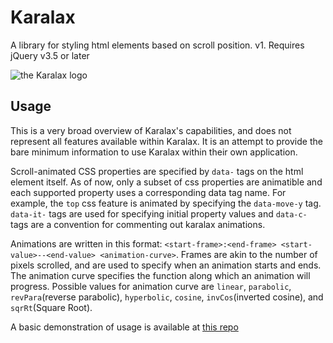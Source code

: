 # Karalax
A library for styling html elements based on scroll position. v1.
Requires jQuery v3.5 or later

![the Karalax logo](https://github.com/kacogg5/karalax-js/assets/11723822/f0564236-f2f2-44ef-b3e2-7222fd4d5381)

## Usage
This is a very broad overview of Karalax's capabilities, and does not represent all features available within Karalax. It is an attempt to provide the bare minimum information to use Karalax within their own application.

Scroll-animated CSS properties are specified by `data-` tags on the html element itself. As of now, only a subset of css properties are animatible and each supported property uses a corresponding data tag name. For example, the `top` css feature is animated by specifying the `data-move-y` tag. `data-it-` tags are used for specifying initial property values and `data-c-` tags are a convention for commenting out karalax animations.

Animations are written in this format: `<start-frame>:<end-frame> <start-value>--<end-value> <animation-curve>`. Frames are akin to the number of pixels scrolled, and are used to specify when an animation starts and ends. The animation curve specifies the function along which an animation will progress. Possible values for animation curve are `linear`, `parabolic`, `revPara`(reverse parabolic), `hyperbolic`, `cosine`, `invCos`(inverted cosine), and `sqrRt`(Square Root).

A basic demonstration of usage is available at [this repo](https://github.com/kacogg5/kacogg5.github.io/)
